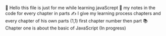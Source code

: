 👋 Hello this file is just for me while learning javaScrept 
📝 my notes in the code for every chapter in parts
✍️ I give my learning process chapters and every chapter of his own parts (1,1) first chapter number then part
📚 Chapter one is about the basic of JavaScript (In progress)
